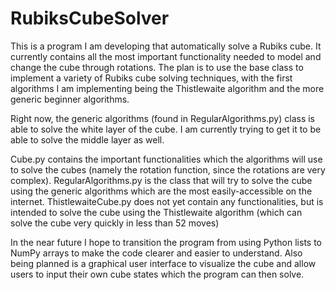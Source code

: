 # RubiksCubeSolver

This is a program I am developing that automatically solve a Rubiks cube. It currently contains all the most important functionality needed to model and change the cube through rotations.
The plan is to use the base class to implement a variety of Rubiks cube solving techniques, with the first algorithms I am implementing being the Thistlewaite algorithm and the more generic beginner algorithms.

Right now, the generic algorithms (found in RegularAlgorithms.py) class is able to solve the white layer of the cube. I am currently trying to get
it to be able to solve the middle layer as well.

Cube.py contains the important functionalities which the algorithms will use to solve the cubes (namely the rotation function, since the rotations are very complex).
RegularAlgorithms.py is the class that will try to solve the cube using the generic algorithms which are the most easily-accessible on the internet.
ThistlewaiteCube.py does not yet contain any functionalities, but is intended to solve the cube using the Thistlewaite algorithm (which can solve the cube very quickly in less than 52 moves)

In the near future I hope to transition the program from using Python lists to NumPy arrays to make the code clearer and easier to understand.
Also being planned is a graphical user interface to visualize the cube and allow users to input their own cube states which the program can then solve.


